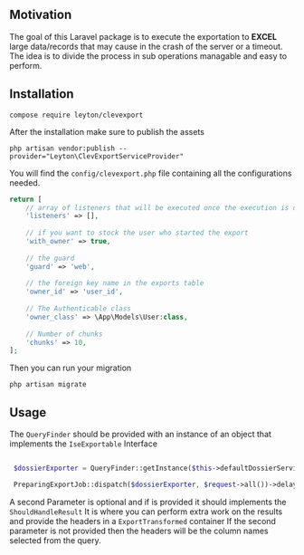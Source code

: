 ## Motivation
The goal of this Laravel package is to execute the exportation to **EXCEL** large data/records that may cause in the crash of the server or a timeout. The idea is to divide the process in sub operations managable and easy to perform.

## Installation
````
compose require leyton/clevexport
````
After the installation make sure to publish the assets
````
php artisan vendor:publish --provider="Leyton\ClevExportServiceProvider"
````

You will find the ````config/clevexport.php```` file containing all the configurations needed.
````php
return [
    // array of listeners that will be executed once the execution is done
    'listeners' => [], 
    
    // if you want to stock the user who started the export
    'with_owner' => true,
    
    // the guard    
    'guard' => 'web',
    
    // the foreign key name in the exports table
    'owner_id' => 'user_id',
    
    // The Authenticable class
    'owner_class' => \App\Models\User:class,
    
    // Number of chunks
    'chunks' => 10,
];
````


Then you can run your migration

````
php artisan migrate
````

## Usage

The ``QueryFinder`` should be provided with an instance of an object that implements the ``IseExportable`` Interface

````php

 $dossierExporter = QueryFinder::getInstance($this->defaultDossierService, $this->transformer);

 PreparingExportJob::dispatch($dossierExporter, $request->all())->delay(now()->addSecond());
````

A second Parameter is optional and if is provided it should implements the ``ShouldHandleResult`` It is where you can perform extra work on the results and provide the headers in a ``ExportTransformed`` container
If the second parameter is not provided then the headers will be the column names selected from the query.

